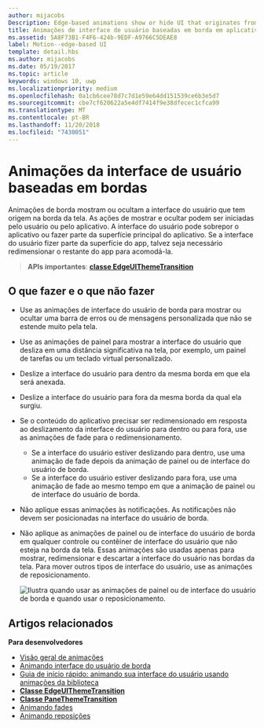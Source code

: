 ```yaml
---
author: mijacobs
Description: Edge-based animations show or hide UI that originates from the edge of the screen.
title: Animações de interface de usuário baseadas em borda em aplicativos UWP
ms.assetid: 5A8F73B1-F4F6-424b-9EDF-A9766C5DEAE8
label: Motion--edge-based UI
template: detail.hbs
ms.author: mijacobs
ms.date: 05/19/2017
ms.topic: article
keywords: windows 10, uwp
ms.localizationpriority: medium
ms.openlocfilehash: 0a1cb6cee78d7c7d1e59e64dd151539ce6b3e5d7
ms.sourcegitcommit: cbe7cf620622a5e4df7414f9e38dfecec1cfca99
ms.translationtype: MT
ms.contentlocale: pt-BR
ms.lasthandoff: 11/20/2018
ms.locfileid: "7430051"
---
```

# <a name="edge-based-ui-animations"></a>Animações da interface de usuário baseadas em bordas





Animações de borda mostram ou ocultam a interface do usuário que tem origem na borda da tela. As ações de mostrar e ocultar podem ser iniciadas pelo usuário ou pelo aplicativo. A interface do usuário pode sobrepor o aplicativo ou fazer parte da superfície principal do aplicativo. Se a interface do usuário fizer parte da superfície do app, talvez seja necessário redimensionar o restante do app para acomodá-la.

> **APIs importantes**: [**classe EdgeUIThemeTransition**](https://msdn.microsoft.com/library/windows/apps/hh702324)


## <a name="dos-and-donts"></a>O que fazer e o que não fazer


-   Use as animações de interface do usuário de borda para mostrar ou ocultar uma barra de erros ou de mensagens personalizada que não se estende muito pela tela.
-   Use as animações de painel para mostrar a interface do usuário que desliza em uma distância significativa na tela, por exemplo, um painel de tarefas ou um teclado virtual personalizado.
-   Deslize a interface do usuário para dentro da mesma borda em que ela será anexada.
-   Deslize a interface do usuário para fora da mesma borda da qual ela surgiu.
-   Se o conteúdo do aplicativo precisar ser redimensionado em resposta ao deslizamento da interface do usuário para dentro ou para fora, use as animações de fade para o redimensionamento.
    -   Se a interface do usuário estiver deslizando para dentro, use uma animação de fade depois da animação de painel ou de interface do usuário de borda.
    -   Se a interface do usuário estiver deslizando para fora, use uma animação de fade ao mesmo tempo em que a animação de painel ou de interface do usuário de borda.
-   Não aplique essas animações às notificações. As notificações não devem ser posicionadas na interface do usuário de borda.
-   Não aplique as animações de painel ou de interface do usuário de borda em qualquer controle ou contêiner de interface do usuário que não esteja na borda da tela. Essas animações são usadas apenas para mostrar, redimensionar e descartar a interface do usuário nas bordas da tela. Para mover outros tipos de interface do usuário, use as animações de reposicionamento.

    ![Ilustra quando usar as animações de painel ou de interface do usuário de borda e quando usar o reposicionamento.](images/edgevsreposition.png)

## <a name="related-articles"></a>Artigos relacionados


**Para desenvolvedores**
* [Visão geral de animações](https://msdn.microsoft.com/library/windows/apps/mt187350)
* [Animando interface do usuário de borda](https://msdn.microsoft.com/library/windows/apps/xaml/jj649428)
* [Guia de início rápido: animando sua interface do usuário usando animações da biblioteca](https://msdn.microsoft.com/library/windows/apps/xaml/hh452703)
* [**Classe EdgeUIThemeTransition**](https://msdn.microsoft.com/library/windows/apps/hh702324)
* [**Classe PaneThemeTransition**](https://msdn.microsoft.com/library/windows/apps/hh969160)
* [Animando fades](https://msdn.microsoft.com/library/windows/apps/xaml/jj649429)
* [Animando reposições](https://msdn.microsoft.com/library/windows/apps/xaml/jj649434)

 

 




